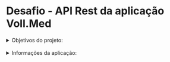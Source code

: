 <h1>Desafio - API Rest da aplicação Voll.Med</h1>

<details>
  <summary>Objetivos do projeto:</summary>
  <br>
  <p>Criar a primeira API utilizando os verbos POST, PUT, GET e DELETE;</p>
  <p>Entender o funcionamento da estrutura de um projeto Java utilizando o Spring Boot 3</p>
  <p>Compreender o funcionamento das dependências de um projeto Spring Boot com o Maven</p>
  <p></p>
</details>
<br>

<details>
  <summary>Informações da aplicação:</summary>
<br>
<details>
<summary>Como faço para acessar as tabelas?</summary>
<br>
<p>O projeto utiliza o h2Database para permitir o acesso às tabelas da aplicação. Isso facilita na rodagem da aplicação, visto que, não será necessário instalar o MySQL ou qualquer outro software para começar a utilizar a aplicação, basta fazer o "run" na classe principal e pronto, o projeto estará funcionando! :)</p>
<p>O h2Database nos concede um servidor local, iniciado junto da aplicação. Ao acessá-lo, você conseguira fazer as requisições MySQL diretamente nas tabelas, para isso, basta acessar o link abaixo <b>quando o projeto estiver rodando</b>.</p>
    http://localhost:8080/h2-console/login.do?jsessionid=29a0991dcaef3008cedcc1c67b539f87
</details>
<br>

<details>
<summary>Fazendo requisições:</summary>
<br>
<p>Para realizar testes na aplicação, incluindo as funcionalidades de adicionar, editar, listar e excluir dados, <b>recomenda-se o uso de ferramentas como Postman ou Insomnia para enviar as requisições</b>. No entanto, sinta-se à vontade para utilizar qualquer outra ferramenta de sua preferência!</p>

<details>
<summary>Mapa de verbos:</summary>

![v2-mapa-de-verbos.png](src/main/resources/static/images/v2-mapa-de-verbos.png)
</details>
<br>

<details>
<summary>Cadastrando um médico:</summary>
<br>
<p>Para cadastrar um médico, leve como base o seguinte exemplo de JSON: </p>

    POST -> http://localhost:8080/medicos

    {
        "nome": "Fulano de Tal",
        "email": "example@example.com",
        "crm": "123456",
        "especialidade": "ORTOPEDIA",
        "endereco": {
            "cep": "01310-913",
            "numero": "0",
            "complemento": "KM 125"
        }
    }

<p>Foi implementado no projeto a <b>API ViaCEP</b>, que faz o preenchimento automático dos dados de endereço, somente através da digitação do CEP. <b>Pode-se acrescentar também, o número e complemento do endereço de forma opcional</b>, para serem adicionados ao cadastro. Saiba mais sobre a API acessando o site:</p>

    https://viacep.com.br/
</details>
<br>

<details>
<summary>Listando todos os médicos cadastrados:</summary>
<br>
<p>Se quisermos <b>listar todos os médicos cadastrados</b> na nossa aplicação, basta utilizarmos o seguinte comando:</p>

    GET -> http://localhost:8080/medicos

<p>Dessa forma, virá uma lista com todos os médicos que cadastramos.</p>

</details>
<br>
<details>
<summary>Listando por ID:</summary>
<br>
<p>Podemos ter um array com todos os médicos cadastrados, mas, e se quisermos capturar as informações de um em específico? Sem problemas! Para isso, use o seguinte comando:</p>

    GET -> http://localhost:8080/medicos/NUMERO_ID

<p>Com isso, basta substituir o <b>NUMERO_ID</b> pelo número de identificação do médico que deseja verificar, por exemplo, o 1 para capturar os dados do médico de ID = 1.</p>

</details>
<br>

<details>
<summary><b>[NOVO]</b> Listando por DDD da cidade:</summary>
<p>Já temos um array que nos traz todos os médicos cadastrados, um método que nos traz o cadastro específico de um médico através do 'ID' dele, e agora, temos um método que nos concede uma lista de médicos que residem na mesma cidade (com os mesmos ddd's)! Para acessar esse método, use o seguinte comando:</p>

    GET -> http://localhost:8080/medicos/ddd/NUMERO_DDD

<p>Dessa forma, teremos a lista de todos os cadastrados que são da mesma cidade.</p>

</details>
<br>
<details>
<summary>Atualizando dados de um cadastro já realizado:</summary>
<br>
<p>É possível realizarmos a atualização de alguns campos dos dados de cadastro da nossa aplicação. Para isso, basta utilizarmos o seguinte comando:</p>

    PATCH -> http://localhost:8080/medicos/2

    {
        "email": "email@teste.br"
    }

<p>Nesse exemplo, estamos solicitando que seja feita a mudança do e-mail, mas, poderíamos passar qualquer outro campo na nossa requisição, até mesmo, vários campos de uma única vez para serem modificados, lembrando que, caso seja uma mudança de endereço, basta passar somente o CEP, número e complemento, que o restante será automáticamente completado pela API!</p>

</details>
<br>

<details>
<summary>Excluindo cadastros:</summary>
<br>
<p>Caso queiramos eliminar um cadastro dos nossos registros é bem simples, basta utilizar o seguinte comando abaixo, mas, vale lembrar que <b>uma vez excluído, não é possível voltar com o cadastro novamente</b>, a menos que seja recadastrado novamente, mas, o número do ID acabará mudando.</p>

    DELETE -> http://localhost:8080/medicos/NUMERO_ID
</details>
<br>

<details>
<summary>Testando a API ViaCEP:</summary>
<p>Caso encontre algum problema no retorno dos dados de endereço, teste o CEP direto no método de testes da API e consulte o retorno, utilizando o seguinte comando:</p>

    GET -> http://localhost:8080/viacep/01310913
</details>

</details>

</details>

